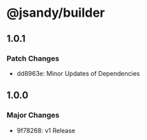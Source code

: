 # @jsandy/builder

## 1.0.1

### Patch Changes

- dd8963e: Minor Updates of Dependencies

## 1.0.0

### Major Changes

- 9f78268: v1 Release
